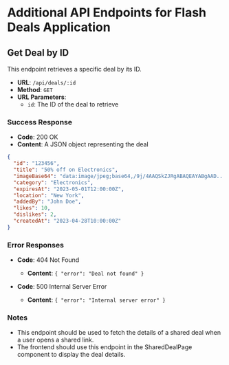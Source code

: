 # Additional API Endpoints for Flash Deals Application

## Get Deal by ID

This endpoint retrieves a specific deal by its ID.

- **URL**: `/api/deals/:id`
- **Method**: `GET`
- **URL Parameters**: 
  - `id`: The ID of the deal to retrieve

### Success Response

- **Code**: 200 OK
- **Content**: A JSON object representing the deal

```json
{
  "id": "123456",
  "title": "50% off on Electronics",
  "imageBase64": "data:image/jpeg;base64,/9j/4AAQSkZJRgABAQEAYABgAAD...",
  "category": "Electronics",
  "expiresAt": "2023-05-01T12:00:00Z",
  "location": "New York",
  "addedBy": "John Doe",
  "likes": 10,
  "dislikes": 2,
  "createdAt": "2023-04-28T10:00:00Z"
}
```

### Error Responses

- **Code**: 404 Not Found
  - **Content**: `{ "error": "Deal not found" }`

- **Code**: 500 Internal Server Error
  - **Content**: `{ "error": "Internal server error" }`

### Notes

- This endpoint should be used to fetch the details of a shared deal when a user opens a shared link.
- The frontend should use this endpoint in the SharedDealPage component to display the deal details.
